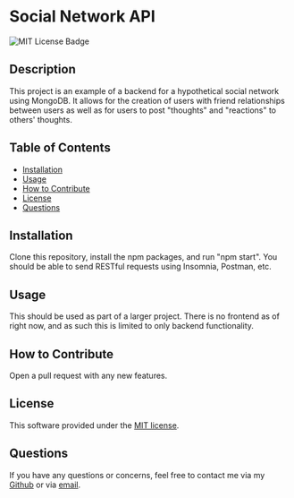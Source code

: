 # Social Network API

  ![MIT License Badge](https://img.shields.io/badge/License-MIT-blue)

  ## Description

  This project is an example of a backend for a hypothetical social network using MongoDB.  It allows for the creation of users with friend relationships between users as well as for users to post "thoughts" and "reactions" to others' thoughts.

  ## Table of Contents

  - [Installation](#installation)
  - [Usage](#usage)
  - [How to Contribute](#how-to-contribute)
  - [License](#license)
  - [Questions](#questions)

  ## Installation

  Clone this repository, install the npm packages, and run "npm start".  You should be able to send RESTful requests using Insomnia, Postman, etc.

  ## Usage

  This should be used as part of a larger project.  There is no frontend as of right now, and as such this is limited to only backend functionality.

  ## How to Contribute

  Open a pull request with any new features.

  ## License

  This software provided under the [MIT license](LICENSE.txt).

  ## Questions

  If you have any questions or concerns, feel free to contact me via my [Github](https://github.com/zk229) or via [email](mailto:zkirsche229@gmail.com).
